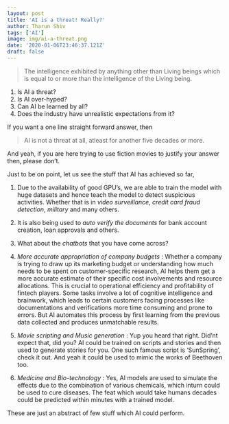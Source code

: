 ```yaml
---
layout: post
title: 'AI is a threat! Really?'
author: Tharun Shiv
tags: ['AI']
image: img/ai-a-threat.png
date: '2020-01-06T23:46:37.121Z'
draft: false
---
```


> The intelligence exhibited by anything other than Living beings which is equal to or more than the intelligence of the Living being.

1. Is AI a threat?
2. Is AI over-hyped?
3. Can AI be learned by all?
4. Does the industry have unrealistic expectations from it?

If you want a one line straight forward answer, then

> AI is not a threat at all, atleast for another five decades or more.

And yeah, if you are here trying to use fiction movies to justify your answer then, please don’t.

Just to be on point, let us see the stuff that AI has achieved so far,

1. Due to the availability of good GPU’s, we are able to train the model with huge datasets and hence teach the model to detect suspicious activities. Whether that is in _video surveillance_, _credit card fraud detection_, _military_ and many others.

2. It is also being used to _auto verify the documents_ for bank account creation, loan approvals and others.

3. What about the _chatbots_ that you have come across?

4. _More accurate appropriation of company budgets_ : Whether a company is trying to draw up its marketing budget or understanding how much needs to be spent on customer-specific research, AI helps them get a more accurate estimate of their specific cost involvements and resource allocations. This is crucial to operational efficiency and profitability of fintech players. Some tasks involve a lot of cognitive intelligence and brainwork, which leads to certain customers facing processes like documentations and verifications more time consuming and prone to errors. But AI automates this process by first learning from the previous data collected and produces unmatchable results.

5. _Movie scripting and Music generation_ : Yup you heard that right. Did’nt expect that, did you? AI could be trained on scripts and stories and then used to generate stories for you. One such famous script is ‘SunSpring’, check it out. And yeah it could be used to mimic the works of Beethoven too.

6. _Medicine and Bio-technology_ : Yes, AI models are used to simulate the effects due to the combination of various chemicals, which inturn could be used to cure diseases. The feat which would take humans decades could be predicted within minutes with a trained model.

These are just an abstract of few stuff which AI could perform.
